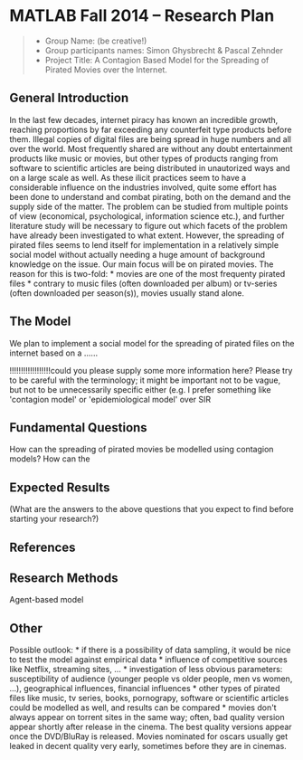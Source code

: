 # MATLAB Fall 2014 – Research Plan 

> * Group Name: (be creative!)
> * Group participants names: Simon Ghysbrecht & Pascal Zehnder
> * Project Title: A Contagion Based Model for the Spreading of Pirated Movies over the Internet.

## General Introduction

In the last few decades, internet piracy has known an incredible growth, reaching proportions by far exceeding any counterfeit type products before them. Illegal copies of digital files are being spread in huge numbers and all over the world. Most frequently shared are without any doubt entertainment products like music or movies, but other types of products ranging from software to scientific articles are being distributed in unautorized ways and on a large scale as well. As these ilicit practices seem to have a considerable influence on the industries involved, quite some effort has been done to understand and combat pirating, both on the demand and the supply side of the matter. The problem can be studied from multiple points of view (economical, psychological, information science etc.), and further literature study will be necessary to figure out which facets of the problem have already been investigated to what extent. However, the spreading of pirated files seems to lend itself for implementation in a relatively simple social model without actually needing a huge amount of background knowledge on the issue. Our main focus will be on pirated movies. The reason for this is two-fold:
 		* movies are one of the most frequenty pirated files
		* contrary to music files (often downloaded per album) or tv-series (often downloaded per season(s)), movies usually stand alone.


## The Model

We plan to implement a social model for the spreading of pirated files on the internet based on a ......

!!!!!!!!!!!!!!!!!!could you please supply some more information here? Please try to be careful with the terminology; it might be important not to be vague, but not to be unnecessarily specific either (e.g. I prefer something like 'contagion model' or 'epidemiological model' over SIR


## Fundamental Questions

How can the spreading of pirated movies be modelled using contagion models?
How can the 


## Expected Results

(What are the answers to the above questions that you expect to find before starting your research?)


## References 




## Research Methods

Agent-based model


## Other

Possible outlook: 
	* if there is a possibility of data sampling, it would be nice to test the model against empirical data
	* influence of competitive sources like Netflix, streaming sites, ...
	* investigation of less obvious parameters: susceptibility of audience (younger people vs older people, men vs women, ...), geographical influences, financial 													influences
	* other types of pirated files like music, tv series, books, pornograpy, software or scientific articles could be modelled as well, and results can be compared
	* movies don't always appear on torrent sites in the same way; often, bad quality version appear shortly after release in the cinema. The best quality versions 
	  appear once the DVD/BluRay is released. Movies nominated for oscars usually get leaked in decent quality very early, sometimes before they are in cinemas.
